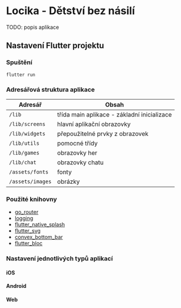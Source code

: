 # Locika - Dětství bez násilí

TODO: popis aplikace

## Nastavení Flutter projektu

### Spuštění

<code>flutter run</code>

### Adresářová struktura aplikace

| Adresář                     | Obsah                                       |
|-----------------------------|---------------------------------------------|
| <code>/lib</code>           | třída main aplikace - základní inicializace |
| <code>/lib/screens</code>   | hlavní aplikační obrazovky                  |
| <code>/lib/widgets</code>   | přepoužitelné prvky z obrazovek             |
| <code>/lib/utils</code>     | pomocné třídy                               |
| <code>/lib/games</code>     | obrazovky her                               |
| <code>/lib/chat</code>      | obrazovky chatu                             |
| <code>/assets/fonts</code>  | fonty                                       |
| <code>/assets/images</code> | obrázky                                     |


### Použité knihovny
- [go_router](https://pub.dev/packages/go_router)
- [logging](https://pub.dev/packages/logging)
- [flutter_native_splash](https://pub.dev/packages/flutter_native_splash)
- [flutter_svg](https://pub.dev/packages/flutter_svg)
- [convex_bottom_bar](https://pub.dev/packages/convex_bottom_bar)
- [flutter_bloc](https://pub.dev/packages/flutter_bloc)

### Nastavení jednotlivých typů aplikací
#### iOS
#### Android
#### Web